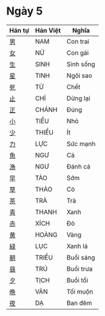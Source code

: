 <link href="styles.css" rel="stylesheet">

# Ngày 5

| Hán tự  | Hán Việt | Nghĩa  |
| -------------------------------- | ------ | ------ |
| [<span class="stroke-order">男</span>](https://www.tiengnhatdongian.com/kanji/giai-nghia-kanji-男) | NAM  | Con trai  |
| [<span class="stroke-order">女</span>](https://www.tiengnhatdongian.com/kanji/giai-nghia-kanji-女) | NỮ  | Con gái  |
| [<span class="stroke-order">生</span>](https://www.tiengnhatdongian.com/kanji/giai-nghia-kanji-生) | SINH  | Sinh sống |
| [<span class="stroke-order">星</span>](https://www.tiengnhatdongian.com/kanji/giai-nghia-kanji-星) | TINH  | Ngôi sao  |
| [<span class="stroke-order">死</span>](https://www.tiengnhatdongian.com/kanji/giai-nghia-kanji-死) | TỬ  | Chết  |
| [<span class="stroke-order">止</span>](https://www.tiengnhatdongian.com/kanji/giai-nghia-kanji-止) | CHỈ  | Dừng lại  |
| [<span class="stroke-order">正</span>](https://www.tiengnhatdongian.com/kanji/giai-nghia-kanji-正) | CHÁNH  | Đúng  |
| [<span class="stroke-order">小</span>](https://www.tiengnhatdongian.com/kanji/giai-nghia-kanji-小) | TIỂU  | Nhỏ  |
| [<span class="stroke-order">少</span>](https://www.tiengnhatdongian.com/kanji/giai-nghia-kanji-少) | THIỂU  | Ít  |
| [<span class="stroke-order">力</span>](https://www.tiengnhatdongian.com/kanji/giai-nghia-kanji-力) | LỰC  | Sức mạnh  |
| [<span class="stroke-order">魚</span>](https://www.tiengnhatdongian.com/kanji/giai-nghia-kanji-魚) | NGƯ  | Cá  |
| [<span class="stroke-order">漁</span>](https://www.tiengnhatdongian.com/kanji/giai-nghia-kanji-漁) | NGƯ  | Đánh cá  |
| [<span class="stroke-order">早</span>](https://www.tiengnhatdongian.com/kanji/giai-nghia-kanji-早) | TẢO  | Sớm  |
| [<span class="stroke-order">草</span>](https://www.tiengnhatdongian.com/kanji/giai-nghia-kanji-草) | THẢO  | Cỏ  |
| [<span class="stroke-order">茶</span>](https://www.tiengnhatdongian.com/kanji/giai-nghia-kanji-茶) | TRÀ  | Trà  |
| [<span class="stroke-order">青</span>](https://www.tiengnhatdongian.com/kanji/giai-nghia-kanji-青) | THANH  | Xanh  |
| [<span class="stroke-order">赤</span>](https://www.tiengnhatdongian.com/kanji/giai-nghia-kanji-赤) | XÍCH  | Đỏ  |
| [<span class="stroke-order">黄</span>](https://www.tiengnhatdongian.com/kanji/giai-nghia-kanji-黄) | HOÀNG  | Vàng  |
| [<span class="stroke-order">緑</span>](https://www.tiengnhatdongian.com/kanji/giai-nghia-kanji-緑) | LỤC  | Xanh lá  |
| [<span class="stroke-order">朝</span>](https://www.tiengnhatdongian.com/kanji/giai-nghia-kanji-朝) | TRIỀU  | Buổi sáng |
| [<span class="stroke-order">昼</span>](https://www.tiengnhatdongian.com/kanji/giai-nghia-kanji-昼) | TRÚ  | Buổi trưa |
| [<span class="stroke-order">夕</span>](https://www.tiengnhatdongian.com/kanji/giai-nghia-kanji-夕) | TỊCH  | Buổi tối  |
| [<span class="stroke-order">晩</span>](https://www.tiengnhatdongian.com/kanji/giai-nghia-kanji-晩) | VÃN  | Tối muộn  |
| [<span class="stroke-order">夜</span>](https://www.tiengnhatdongian.com/kanji/giai-nghia-kanji-夜) | DẠ  | Ban đêm  |
